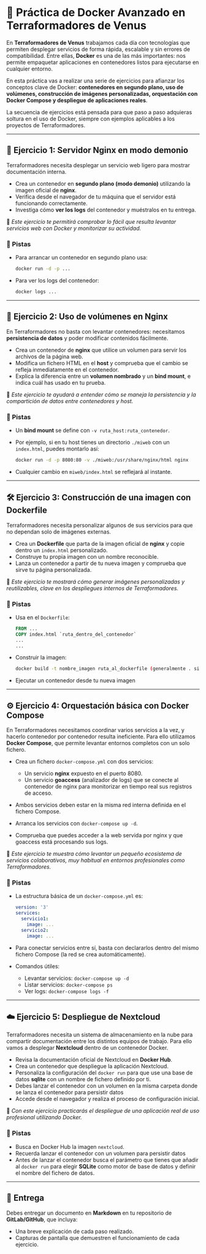 # 🌌 Práctica de Docker Avanzado en Terraformadores de Venus

En **Terraformadores de Venus** trabajamos cada día con tecnologías que permiten desplegar servicios de forma rápida, escalable y sin errores de compatibilidad. Entre ellas, **Docker** es una de las más importantes: nos permite empaquetar aplicaciones en contenedores listos para ejecutarse en cualquier entorno.

En esta práctica vas a realizar una serie de ejercicios para afianzar los conceptos clave de Docker: **contenedores en segundo plano, uso de volúmenes, construcción de imágenes personalizadas, orquestación con Docker Compose y despliegue de aplicaciones reales**.

La secuencia de ejercicios está pensada para que paso a paso adquieras soltura en el uso de Docker, siempre con ejemplos aplicables a los proyectos de Terraformadores.

---

## 🚀 Ejercicio 1: Servidor Nginx en modo demonio

Terraformadores necesita desplegar un servicio web ligero para mostrar documentación interna.

* Crea un contenedor en **segundo plano (modo demonio)** utilizando la imagen oficial de **nginx**.
* Verifica desde el navegador de tu máquina que el servidor está funcionando correctamente.
* Investiga cómo **ver los logs** del contenedor y muéstralos en tu entrega.

📌 *Este ejercicio te permitirá comprobar lo fácil que resulta levantar servicios web con Docker y monitorizar su actividad.*

### 🔎 Pistas

* Para arrancar un contenedor en segundo plano usa:

  ```bash
  docker run -d -p ...
  ```
* Para ver los logs del contenedor:

  ```bash
  docker logs ...
  ```

---

## 📂 Ejercicio 2: Uso de volúmenes en Nginx

En Terraformadores no basta con levantar contenedores: necesitamos **persistencia de datos** y poder modificar contenidos fácilmente.

* Crea un contenedor de **nginx** que utilice un volumen para servir los archivos de la página web.
* Modifica un fichero HTML en el **host** y comprueba que el cambio se refleja inmediatamente en el contenedor.
* Explica la diferencia entre un **volumen nombrado** y un **bind mount**, e indica cuál has usado en tu prueba.

📌 *Este ejercicio te ayudará a entender cómo se maneja la persistencia y la compartición de datos entre contenedores y host.*

### 🔎 Pistas

* Un **bind mount** se define con `-v ruta_host:ruta_contenedor`.
* Por ejemplo, si en tu host tienes un directorio `./miweb` con un `index.html`, puedes montarlo así:

  ```bash
  docker run -d -p 8080:80 -v ./miweb:/usr/share/nginx/html nginx
  ```
* Cualquier cambio en `miweb/index.html` se reflejará al instante.

---

## 🛠️ Ejercicio 3: Construcción de una imagen con Dockerfile

Terraformadores necesita personalizar algunos de sus servicios para que no dependan solo de imágenes externas.

* Crea un **Dockerfile** que parta de la imagen oficial de **nginx** y copie dentro un `index.html` personalizado.
* Construye tu propia imagen con un nombre reconocible.
* Lanza un contenedor a partir de tu nueva imagen y comprueba que sirve tu página personalizada.

📌 *Este ejercicio te mostrará cómo generar imágenes personalizadas y reutilizables, clave en los despliegues internos de Terraformadores.*

### 🔎 Pistas

* Usa en el `Dockerfile`:

  ```dockerfile
  FROM ...
  COPY index.html `ruta_dentro_del_contenedor`
  ...
  ...
  ```
* Construir la imagen:

  ```bash
  docker build -t nombre_imagen ruta_al_dockerfile (generalmente . si estas en la misma carpeta)
  ```
* Ejecutar un contenedor desde tu nueva imagen

---

## ⚙️ Ejercicio 4: Orquestación básica con Docker Compose

En Terraformadores necesitamos coordinar varios servicios a la vez, y hacerlo contenedor por contenedor resulta ineficiente. Para ello utilizamos **Docker Compose**, que permite levantar entornos completos con un solo fichero.

* Crea un fichero `docker-compose.yml` con dos servicios:

  * Un servicio **nginx** expuesto en el puerto 8080.
  * Un servicio **goaccess** (analizador de logs) que se conecte al contenedor de nginx para monitorizar en tiempo real sus registros de acceso.

* Ambos servicios deben estar en la misma red interna definida en el fichero Compose.

* Arranca los servicios con `docker-compose up -d`.

* Comprueba que puedes acceder a la web servida por nginx y que goaccess está procesando sus logs.

📌 *Este ejercicio te muestra cómo levantar un pequeño ecosistema de servicios colaborativos, muy habitual en entornos profesionales como Terraformadores.*

### 🔎 Pistas

* La estructura básica de un `docker-compose.yml` es:

  ```yaml
  version: '3'
  services:
    servicio1:
      image: ...
    servicio2:
      image: ...
  ```
* Para conectar servicios entre sí, basta con declararlos dentro del mismo fichero Compose (la red se crea automáticamente).
* Comandos útiles:

  * Levantar servicios: `docker-compose up -d`
  * Listar servicios: `docker-compose ps`
  * Ver logs: `docker-compose logs -f`

---

## ☁️ Ejercicio 5: Despliegue de Nextcloud

Terraformadores necesita un sistema de almacenamiento en la nube para compartir documentación entre los distintos equipos de trabajo. Para ello vamos a desplegar **Nextcloud** dentro de un contenedor Docker.

* Revisa la documentación oficial de Nextcloud en **Docker Hub**.
* Crea un contenedor que despliegue la aplicación Nextcloud.
* Personaliza la configuración del `docker run` para que use una base de datos **sqlite** con un nombre de fichero definido por ti.
* Debes lanzar el contenedor con un volumen en la misma carpeta donde se lanza el contenedor para persistir datos
* Accede desde el navegador y realiza el proceso de configuración inicial.

📌 *Con este ejercicio practicarás el despliegue de una aplicación real de uso profesional utilizando Docker.*

### 🔎 Pistas

* Busca en Docker Hub la imagen `nextcloud`.
* Recuerda lanzar el contenedor con un volumen para persistir datos
* Antes de lanzar el contenedor busca el parámetro que tienes que añadir al `docker run` para elegir **SQLite** como motor de base de datos y definir el nombre del fichero de datos.

---

## 📑 Entrega

Debes entregar un documento en **Markdown** en tu repositorio de **GitLab/GitHub**, que incluya:

* Una breve explicación de cada paso realizado.
* Capturas de pantalla que demuestren el funcionamiento de cada ejercicio.
